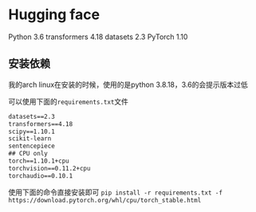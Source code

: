 # Hugging face


Python 3.6
transformers 4.18
datasets 2.3
PyTorch 1.10


## 安装依赖

我的arch linux在安装的时候，使用的是python 3.8.18，3.6的会提示版本过低

可以使用下面的`requirements.txt`文件
```txt
datasets==2.3
transformers==4.18
scipy==1.10.1
scikit-learn
sentencepiece
## CPU only
torch==1.10.1+cpu 
torchvision==0.11.2+cpu 
torchaudio==0.10.1
```
使用下面的命令直接安装即可
`pip install -r requirements.txt -f  https://download.pytorch.org/whl/cpu/torch_stable.html`



